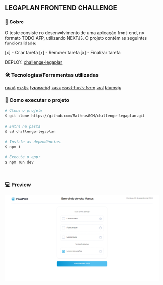 ## LEGAPLAN FRONTEND CHALLENGE

### 🤔 Sobre
O teste consiste no desenvolvimento de uma aplicação front-end, no formato TODO APP, utilizando NEXTJS. O projeto contém as seguintes funcionalidade:

[x] - Criar tarefa
[x] - Remover tarefa
[x] - Finalizar tarefa

DEPLOY: [challenge-legaplan]

### 🛠 Tecnologias/Ferramentas utilizadas

[react]
[nextjs]
[typescript]
[sass]
[react-hook-form]
[zod]
[biomejs]

### 🚀 Como executar o projeto

```bash
# Clone o projeto
$ git clone https://github.com/MatheusGCM/challenge-legaplan.git

# Entre na pasta
$ cd challenge-legaplan

# Instale as dependências:
$ npm i

# Execute o app:
$ npm run dev
```
<br/>

### 💻 Preview

![alt text](./src/assets/todo.png)

[typescript]: https://www.typescriptlang.org/
[biomejs]: https://biomejs.dev/pt-br/
[react]: https://react.dev/
[nextjs]: https://nextjs.org/docs
[sass]: https://sass-lang.com/
[react-hook-form]: https://react-hook-form.com/
[zod]: https://zod.dev/

[challenge-legaplan]: https://challenge-legaplan.vercel.app/

